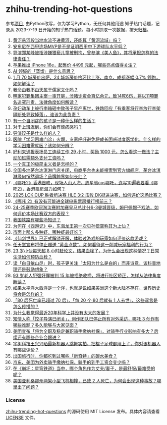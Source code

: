 # zhihu-trending-hot-questions
参考[项目](https://github.com/justjavac/zhihu-trending-hot-questions), 由Python改写，仅为学习Python，无任何其他用途
知乎热门话题，记录从 2023-7-19
日开始的知乎热门话题。每小时抓取一次数据，按天[归档](./data)。
<!-- BEGIN -->
<!-- 最后更新时间 2025-02-20 02:52:09.074214 -->
1. [黄河悬河段当地水流不进黄河，还能算「黄河流域」吗？](https://www.zhihu.com/question/12375796592)
1. [安东尼在西甲连场MVP是不是证明西甲中下游球队水平低？](https://www.zhihu.com/question/12680426307)
1. [导演郑某峰被指涉嫌猥亵儿童被刑拘，曾参演《美人鱼》，其将承担怎样的法律责任？](https://www.zhihu.com/question/12744726327)
1. [苹果推出 iPhone 16e，起售价 4499 元起，哪些亮点值得关注？](https://www.zhihu.com/question/12758269601)
1. [AI 领域的「蒸馏」是什么意思？](https://www.zhihu.com/question/11070299700)
1. [1 月 70 城房价出炉，24 城新房价格环比上涨，南京、成都涨幅 0.7% 领跑，如何解读？](https://www.zhihu.com/question/12678320400)
1. [我命由我不由天属于儒家文化吗？](https://www.zhihu.com/question/12584836097)
1. [明家犯罪集团主案一审开庭，涉赌诈资金百亿余元，致14死6伤，将以11项罪名追究刑责，法律角度如何解读？](https://www.zhihu.com/question/12716438509)
1. [孕妇动车上被行李箱砸中致孩子早产离世，铁路回应「有乘客将行李放行李架隔断处导致掉落」，谁该为此负责？](https://www.zhihu.com/question/12688798765)
1. [有一个自闭症的孩子是一种什么样的生活？](https://www.zhihu.com/question/318703953)
1. [对于上班迟到，你们会有愧疚感吗？](https://www.zhihu.com/question/12568435070)
1. [导演饺子是什么样的人？](https://www.zhihu.com/question/12075259279)
1. [医院「学习困难门诊」火爆，专家呼吁避免将成长困惑过度医学化，什么样的学习困难需就医？该如何分辨？](https://www.zhihu.com/question/12219598833)
1. [好利来通报表扬员工连续工作 29 小时，奖励 1000 元，怎么看这一做法？主动加班需额外支付工资吗？](https://www.zhihu.com/question/12733340488)
1. [一个真正的极简主义者是怎样的？](https://www.zhihu.com/question/65867716)
1. [全国多地茅台冰淇淋门店关闭，电商平台也未能搜索到官方旗舰店，茅台冰淇淋缘何悄然退场？品牌跨界如何长红？](https://www.zhihu.com/question/12579653875)
1. [《哪吒2》香港首映，现场人山人海，周星驰cos哪吒，连写10遍我要看《哪吒2》，香港票房潜力如何？](https://www.zhihu.com/question/12677630535)
1. [2025 LCK CUP 胜者组决赛 HLE 3:2 击败 DK挺进决赛，如何评价这场比赛？](https://www.zhihu.com/question/12738234708)
1. [《哪吒 2》有没有可能进全球电影票房排行榜前三？](https://www.zhihu.com/question/12549220154)
1. [24-25赛季欧冠淘汰赛附加赛皇马总比分6-3曼城晋级，姆巴佩帽子戏法，如何评价本场比赛双方的表现？](https://www.zhihu.com/question/12768242325)
1. [我国铁路有哪些冷知识？](https://www.zhihu.com/question/346141048)
1. [为何在《西游记》中，东海龙王第一次见孙悟空称其为上仙？](https://www.zhihu.com/question/6707526939)
1. [市面上那么多种虾，哪种虾最好吃？](https://www.zhihu.com/question/272244963)
1. [《仙剑世界》已正式解锁开服，体验过游戏的玩家如何评价这款游戏？](https://www.zhihu.com/question/12677270622)
1. [任天堂宣布将停止赠送 “黄金点数”，如何看待这一削减玩家福利的行为？](https://www.zhihu.com/question/12613219403)
1. [23 岁小伙每天超 8 小时赶论文，结果血栓了，为什么会出现这种情况？日常生活如何预防血栓？](https://www.zhihu.com/question/12207491195)
1. [读「白日依山尽」时，孩子更关注「太阳为什么是白的」而非诗意，该科普地理还是鼓励想象？](https://www.zhihu.com/question/12491821627)
1. [93 岁老人犯强奸罪被判 15 年被拒绝收押，将进行社区矫正，怎样从法律角度解读？](https://www.zhihu.com/question/12509091380)
1. [如果太平洋大西洋是一个洋，也就是说如果美洲这个新大陆不存在，世界历史将会是怎样的？](https://www.zhihu.com/question/37370428)
1. [「80 后死亡率已超过 70 后」、「每 20 个 80 后就有 1 人去世」，这些谣言是怎么传播的？](https://www.zhihu.com/question/12473719955)
1. [为什么我觉得最近20年科学上并没有太大的发展？](https://www.zhihu.com/question/285196424)
1. [知情人称「饺子导演已闭关」，创作团队已停止所有对外采访，哪吒 3 创作有哪些难题？多久能够与大家见面？](https://www.zhihu.com/question/12719702912)
1. [美团宣布「将为全职及稳定兼职骑手缴纳社保」，对骑手行业影响有多大？后续还有哪些企业会跟进？](https://www.zhihu.com/question/12724448010)
1. [宇树科技王兴兴晒最新机器人跳舞实拍，把棍子足球都用上了，你对该机器人有哪些评价？](https://www.zhihu.com/question/12623773123)
1. [出国旅行时，你都吃到过哪些「新奇特」的碳水美食？](https://www.zhihu.com/question/11897547321)
1. [京东、美团为外卖骑手缴纳社保，骑手的到手工资会变少吗？](https://www.zhihu.com/question/12724987888)
1. [在《崩坏：星穹铁道》当中，哪个角色作为丈夫/妻子，是最舒服/最难受的呢？](https://www.zhihu.com/question/12562876174)
1. [美国亚利桑那州两架小型飞机相撞，已致 2 人死亡，为何会出现这种事故？哪里出了问题？](https://www.zhihu.com/question/12773774636)
<!-- END -->
### License
[zhihu-trending-hot-questions](https://github.com/yaogengzhu/zhihu-trending-hot-questions)
的源码使用 MIT License 发布。具体内容请查看 [LICENSE](./LICENSE) 文件。
